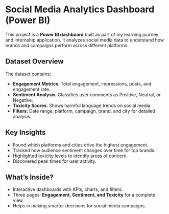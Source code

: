 
# Social Media Analytics Dashboard (Power BI)

This project is a **Power BI dashboard** built as part of my learning journey and internship application. It analyzes social media data to understand how brands and campaigns perform across different platforms.

## Dataset Overview

The dataset contains:

* **Engagement Metrics**: Total engagement, impressions, posts, and engagement rate.
* **Sentiment Analysis**: Classifies user comments as Positive, Neutral, or Negative.
* **Toxicity Scores**: Shows harmful language trends on social media.
* **Filters**: Date range, platform, campaign, brand, and city for detailed analysis.

## Key Insights

* Found which platforms and cities drive the highest engagement.
* Tracked how audience sentiment changes over time for top brands.
* Highlighted toxicity levels to identify areas of concern.
* Discovered peak times for user activity.

##  What’s Inside?

* Interactive dashboards with KPIs, charts, and filters.
* Three pages: **Engagement, Sentiment, and Toxicity** for a complete view.
* Helps in making smarter decisions for social media campaigns.




